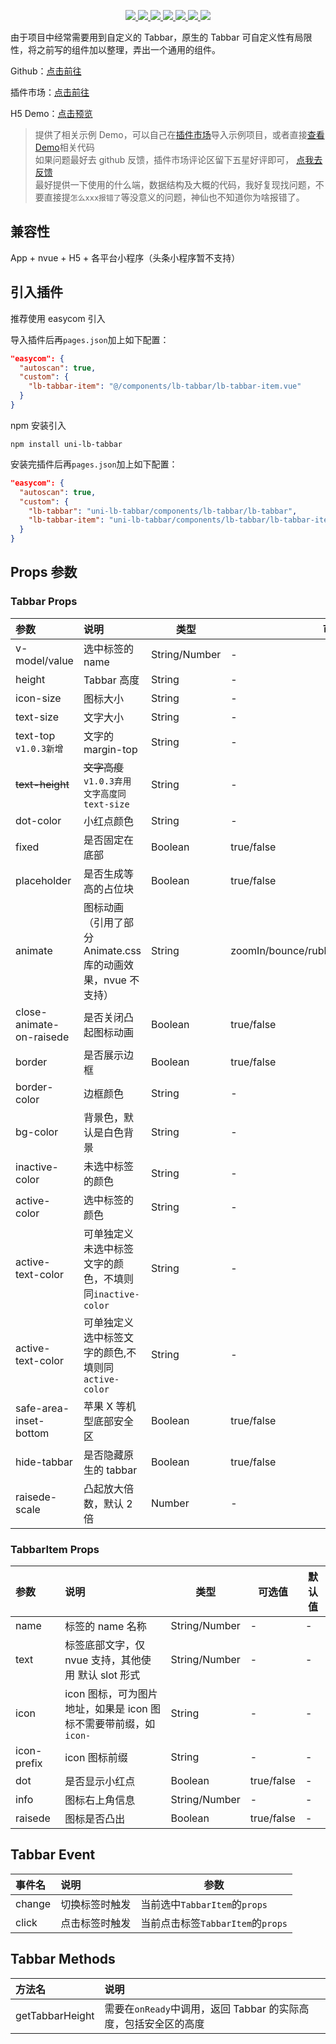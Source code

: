 <p align="center">
  <a href="https://github.com/liub1934/uni-lb-tabbar">
    <img src="https://img.shields.io/github/stars/liub1934/uni-lb-tabbar">
  </a>
  <a href="https://github.com/liub1934/uni-lb-tabbar/fork">
    <img src="https://img.shields.io/github/forks/liub1934/uni-lb-tabbar">
  </a>
  <a href="https://github.com/liub1934/uni-lb-tabbar/issues">
    <img src="https://img.shields.io/github/issues/liub1934/uni-lb-tabbar">
  </a>
  <a href="https://www.npmjs.com/package/uni-lb-tabbar">
    <img src="https://img.shields.io/npm/v/uni-lb-tabbar">
  </a>
  <a href="https://npmcharts.com/compare/uni-lb-tabbar?minimal=true">
    <img src="https://img.shields.io/npm/dm/uni-lb-tabbar">
  </a>
  <a href="https://standardjs.com">
    <img src="https://img.shields.io/badge/code%20style-standard-brightgreen">
  </a>
  <a href="https://github.com/liub1934/uni-lb-tabbar/blob/master/LICENSE">
    <img src="https://img.shields.io/github/license/liub1934/uni-lb-tabbar">
  </a>
</p>

由于项目中经常需要用到自定义的 Tabbar，原生的 Tabbar 可自定义性有局限性，将之前写的组件加以整理，弄出一个通用的组件。

Github：[点击前往](https://github.com/liub1934/uni-lb-tabbar)

插件市场：[点击前往](https://ext.dcloud.net.cn/plugin?id=4124)

H5 Demo：[点击预览](https://github.liubing.me/uni-lb-tabbar)

> 提供了相关示例 Demo，可以自己在[插件市场](https://ext.dcloud.net.cn/plugin?id=4124)导入示例项目，或者直接[查看 Demo](https://github.com/liub1934/uni-lb-tabbar/tree/master/pages/demos)相关代码  
> 如果问题最好去 github 反馈，插件市场评论区留下五星好评即可， [点我去反馈](https://github.com/liub1934/uni-lb-tabbar/issues/new)  
> 最好提供一下使用的什么端，数据结构及大概的代码，我好复现找问题，不要直接提`怎么xxx报错了`等没意义的问题，神仙也不知道你为啥报错了。

## 兼容性

App + nvue + H5 + 各平台小程序（头条小程序暂不支持）

## 引入插件

推荐使用 easycom 引入

导入插件后再`pages.json`加上如下配置：

```json
"easycom": {
  "autoscan": true,
  "custom": {
    "lb-tabbar-item": "@/components/lb-tabbar/lb-tabbar-item.vue"
  }
}
```

npm 安装引入

```shell
npm install uni-lb-tabbar
```

安装完插件后再`pages.json`加上如下配置：

```json
"easycom": {
  "autoscan": true,
  "custom": {
    "lb-tabbar": "uni-lb-tabbar/components/lb-tabbar/lb-tabbar",
    "lb-tabbar-item": "uni-lb-tabbar/components/lb-tabbar/lb-tabbar-item"
  }
}
```

## Props 参数

### Tabbar Props

| 参数                     | 说明                                                         | 类型          | 可选值                                   | 默认值  |
| :----------------------- | :----------------------------------------------------------- | ------------- | ---------------------------------------- | ------- |
| v-model/value            | 选中标签的 name                                              | String/Number | -                                        | -       |
| height                   | Tabbar 高度                                                  | String        | -                                        | 50px    |
| icon-size                | 图标大小                                                     | String        | -                                        | 22px    |
| text-size                | 文字大小                                                     | String        | -                                        | 12px    |
| text-top `v1.0.3新增`    | 文字的 margin-top                                            | String        | -                                        | 5px     |
| ~~text-height~~          | ~~文字高度~~ `v1.0.3弃用 文字高度同text-size`                | String        | -                                        | 18px    |
| dot-color                | 小红点颜色                                                   | String        | -                                        | #F56C6C |
| fixed                    | 是否固定在底部                                               | Boolean       | true/false                               | true    |
| placeholder              | 是否生成等高的占位块                                         | Boolean       | true/false                               | true    |
| animate                  | 图标动画（引用了部分 Animate.css 库的动画效果，nvue 不支持） | String        | zoomIn/bounce/rubberBand/bounceIn/fadeIn | -       |
| close-animate-on-raisede | 是否关闭凸起图标动画                                         | Boolean       | true/false                               | true    |
| border                   | 是否展示边框                                                 | Boolean       | true/false                               | true    |
| border-color             | 边框颜色                                                     | String        | -                                        | #DCDFE6 |
| bg-color                 | 背景色，默认是白色背景                                       | String        | -                                        | #FFF    |
| inactive-color           | 未选中标签的颜色                                             | String        | -                                        | #909399 |
| active-color             | 选中标签的颜色                                               | String        | -                                        | #409EFF |
| active-text-color        | 可单独定义未选中标签文字的颜色，不填则同`inactive-color`     | String        | -                                        | -       |
| active-text-color        | 可单独定义选中标签文字的颜色,不填则同`active-color`          | String        | -                                        | -       |
| safe-area-inset-bottom   | 苹果 X 等机型底部安全区                                      | Boolean       | true/false                               | true    |
| hide-tabbar              | 是否隐藏原生的 tabbar                                        | Boolean       | true/false                               | true    |
| raisede-scale            | 凸起放大倍数，默认 2 倍                                      | Number        | -                                        | 2       |

### TabbarItem Props

| 参数        | 说明                                                             | 类型          | 可选值     | 默认值 |
| :---------- | :--------------------------------------------------------------- | ------------- | ---------- | ------ |
| name        | 标签的 name 名称                                                 | String/Number | -          | -      |
| text        | 标签底部文字，仅 nvue 支持，其他使用 默认 slot 形式              | String/Number | -          | -      |
| icon        | icon 图标，可为图片地址，如果是 icon 图标不需要带前缀，如`icon-` | String        | -          | -      |
| icon-prefix | icon 图标前缀                                                    | String        | -          | -      |
| dot         | 是否显示小红点                                                   | Boolean       | true/false | -      |
| info        | 图标右上角信息                                                   | String/Number | -          | -      |
| raisede     | 图标是否凸出                                                     | Boolean       | true/false | -      |

## Tabbar Event

| 事件名 | 说明           | 参数                              |
| :----- | :------------- | --------------------------------- |
| change | 切换标签时触发 | 当前选中`TabbarItem`的`props`     |
| click  | 点击标签时触发 | 当前点击标签`TabbarItem`的`props` |

## Tabbar Methods

| 方法名          | 说明                                                            |
| :-------------- | :-------------------------------------------------------------- |
| getTabbarHeight | 需要在`onReady`中调用，返回 Tabbar 的实际高度，包括安全区的高度 |
